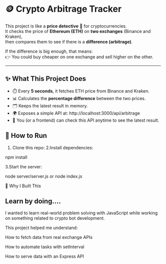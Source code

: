 # 🪙 Crypto Arbitrage Tracker

This project is like a **price detective** 👀 for cryptocurrencies.  
It checks the price of **Ethereum (ETH)** on **two exchanges** (Binance and Kraken),  
then compares them to see if there is a **difference (arbitrage)**.

If the difference is big enough, that means:  
👉 You could buy cheaper on one exchange and sell higher on the other.  

---

## ✨ What This Project Does

- ⏱️ Every **5 seconds**, it fetches ETH price from Binance and Kraken.  
- 📊 Calculates the **percentage difference** between the two prices.  
- 🗂️ Keeps the latest result in memory.  
- 🌍 Exposes a simple API at:  http://localhost:3000/api/arbitrage
- 📢 You (or a frontend) can check this API anytime to see the latest result.


## 🚀 How to Run
1. Clone this repo:
2.Install dependencies:

npm install


3.Start the server:

node server/server.js or node index.js

🎯 Why I Built This

## Learn by doing....
I wanted to learn real-world problem solving with JavaScript while working on something related to crypto bot development.

This project helped me understand:

How to fetch data from real exchange APIs

How to automate tasks with setInterval

How to serve data with an Express API
